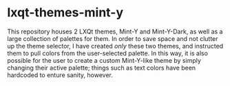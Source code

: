 # lxqt-themes-mint-y

This repository houses 2 LXQt themes, Mint-Y and Mint-Y-Dark, as well as a large collection of palettes for them. In order to save space and not clutter up the theme selector, I have created _only_ these two themes, and instructed them to pull colors from the user-selected palette. In this way, it is also possible for the user to create a custom Mint-Y-like theme by simply changing their active palette; things such as text colors have been hardcoded to enture sanity, however.
